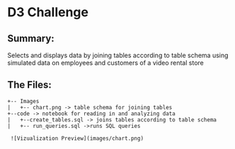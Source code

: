 # D3 Challenge


## Summary:
Selects and displays data by joining tables according to table schema using simulated data on employees and customers of a video rental store

## The Files:
```
+-- Images
|   +-- chart.png -> table schema for joining tables
+--code -> notebook for reading in and analyzing data
|   +--create_tables.sql -> joins tables according to table schema
|   +-- run_queries.sql ->runs SQL queries

 ![Vizualization Preview](images/chart.png)
